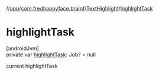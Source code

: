 //[app](../../../index.md)/[com.fredhappyface.brainf](../index.md)/[TextHighlight](index.md)/[highlightTask](highlight-task.md)

# highlightTask

[androidJvm]\
private var [highlightTask](highlight-task.md): Job? = null

current highlightTask
